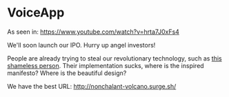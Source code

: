 # VoiceApp

As seen in: https://www.youtube.com/watch?v=hrta7J0xFs4

We'll soon launch our IPO. Hurry up angel investors!

People are already trying to steal our revolutionary technology, such as [this shameless person](https://github.com/ezztherose/VoiceApp-html-js). Their implementation sucks, where is the inspired manifesto? Where is the beautiful design?

We have the best URL: http://nonchalant-volcano.surge.sh/
